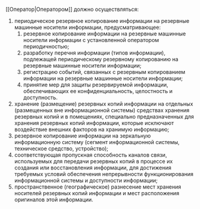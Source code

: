 [[Оператор|Оператором]] должно осуществляться:

1. периодическое резервное копирование информации</ins> на резервные машинные носители информации, предусматривающее:
	1. резервное копирование информации на резервные машинные носители информации с установленной оператором периодичностью;
	1. разработку перечня информации (типов информации), подлежащей периодическому резервному копированию на резервные машинные носители информации;
	1. регистрацию событий, связанных с резервным копированием информации на резервные машинные носители информации;
	1. принятие мер для защиты резервируемой информации, обеспечивающих ее конфиденциальность, целостность и доступность.
1. хранение (размещение) резервных копий информации на отдельных (размещенных вне информационной системы) средствах хранения резервных копий и в помещениях, специально предназначенных для хранения резервных копий информации, которые исключают воздействие внешних факторов на хранимую информацию;
1. резервное копирование информации на зеркальную информационную систему (сегмент информационной системы, техническое средство, устройство);
1. соответствующая пропускная способность каналов связи, используемых для передачи резервных копий в процессе их создания или восстановления информации, для достижения требуемых условий обеспечения непрерывности функционирования информационной системы и доступности информации;
1. пространственное (географическое) разнесение мест хранения носителей резервных копий информации и мест расположения оригиналов этой информации.